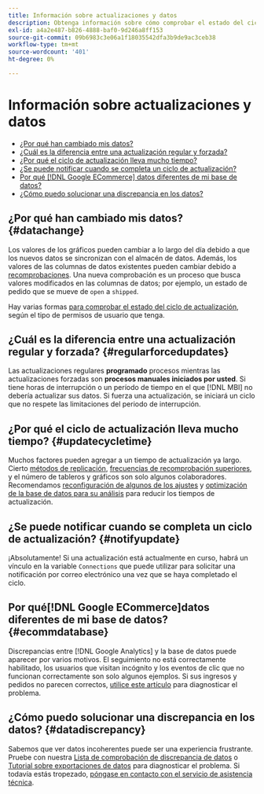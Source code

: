 ```yaml
---
title: Información sobre actualizaciones y datos
description: Obtenga información sobre cómo comprobar el estado del ciclo de actualización.
exl-id: a4a2e487-b826-4888-baf0-9d246a8ff153
source-git-commit: 09b6983c3e06a1f18035542dfa3b9de9ac3ceb38
workflow-type: tm+mt
source-wordcount: '401'
ht-degree: 0%

---
```


# Información sobre actualizaciones y datos

* [¿Por qué han cambiado mis datos?](#datachange)
* [¿Cuál es la diferencia entre una actualización regular y forzada?](#regularforcedupdates)
* [¿Por qué el ciclo de actualización lleva mucho tiempo?](#updatecycletime)
* [¿Se puede notificar cuando se completa un ciclo de actualización?](#notifyupdate)
* [Por qué [!DNL Google ECommerce] datos diferentes de mi base de datos?](#ecommdatabase)
* [¿Cómo puedo solucionar una discrepancia en los datos?](#datadiscrepancy)

## ¿Por qué han cambiado mis datos? {#datachange}

Los valores de los gráficos pueden cambiar a lo largo del día debido a que los nuevos datos se sincronizan con el almacén de datos. Además, los valores de las columnas de datos existentes pueden cambiar debido a [recomprobaciones](../data-warehouse-mgr/cfg-data-rechecks.md). Una nueva comprobación es un proceso que busca valores modificados en las columnas de datos; por ejemplo, un estado de pedido que se mueve de `open` a `shipped`.

Hay varias formas [para comprobar el estado del ciclo de actualización](../../best-practices/check-update-cycle.md), según el tipo de permisos de usuario que tenga.

## ¿Cuál es la diferencia entre una actualización regular y forzada? {#regularforcedupdates}

Las actualizaciones regulares **programado** procesos mientras las actualizaciones forzadas son **procesos manuales iniciados por usted**. Si tiene horas de interrupción o un período de tiempo en el que [!DNL MBI] no debería actualizar sus datos. Si fuerza una actualización, se iniciará un ciclo que no respete las limitaciones del periodo de interrupción.

## ¿Por qué el ciclo de actualización lleva mucho tiempo? {#updatecycletime}

Muchos factores pueden agregar a un tiempo de actualización ya largo. Cierto [métodos de replicación](../data-warehouse-mgr/cfg-replication-methods.md), [frecuencias de recomprobación superiores](../data-warehouse-mgr/cfg-data-rechecks.md), y el número de tableros y gráficos son solo algunos colaboradores. Recomendamos [reconfiguración de algunos de los ajustes](../../best-practices/reduce-update-cycle-time.md) y [optimización de la base de datos para su análisis](../../best-practices/opt-db-analysis.md) para reducir los tiempos de actualización.

## ¿Se puede notificar cuando se completa un ciclo de actualización? {#notifyupdate}

¡Absolutamente! Si una actualización está actualmente en curso, habrá un vínculo en la variable `Connections` que puede utilizar para solicitar una notificación por correo electrónico una vez que se haya completado el ciclo.

## Por qué[!DNL Google ECommerce]datos diferentes de mi base de datos? {#ecommdatabase}

Discrepancias entre [!DNL Google Analytics] y la base de datos puede aparecer por varios motivos. El seguimiento no está correctamente habilitado, los usuarios que visitan incógnito y los eventos de clic que no funcionan correctamente son solo algunos ejemplos. Si sus ingresos y pedidos no parecen correctos, [utilice este artículo](https://support.magento.com/hc/en-us/articles/360016505232) para diagnosticar el problema.

## ¿Cómo puedo solucionar una discrepancia en los datos? {#datadiscrepancy}

Sabemos que ver datos incoherentes puede ser una experiencia frustrante. Pruebe con nuestra [Lista de comprobación de discrepancia de datos](https://support.magento.com/hc/en-us/articles/360016731271) o [Tutorial sobre exportaciones de datos](https://support.magento.com/hc/en-us/articles/360016730631) para diagnosticar el problema. Si todavía estás tropezado, [póngase en contacto con el servicio de asistencia técnica](../../guide-overview.md).

